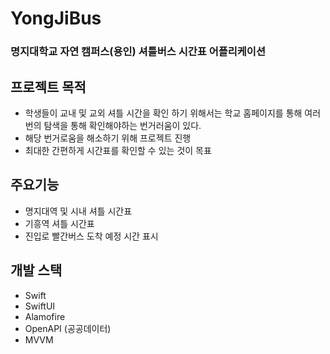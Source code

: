 # YongJiBus
### 명지대학교 자연 캠퍼스(용인) 셔틀버스 시간표 어플리케이션

## 프로젝트 목적

- 학생들이 교내 및 교외 셔틀 시간을 확인 하기 위해서는 학교 홈페이지를 통해 여러 번의 탐색을 통해 확인해야하는 번거러움이 있다.
- 해당 번거로움을 해소하기 위해 프로젝트 진행
- 최대한 간편하게 시간표를 확인할 수 있는 것이 목표

## 주요기능

- 명지대역 및 시내 셔틀 시간표
- 기흥역 셔틀 시간표
- 진입로 빨간버스 도착 예정 시간 표시

## 개발 스택
- Swift
- SwiftUI
- Alamofire
- OpenAPI (공공데이터)
- MVVM
